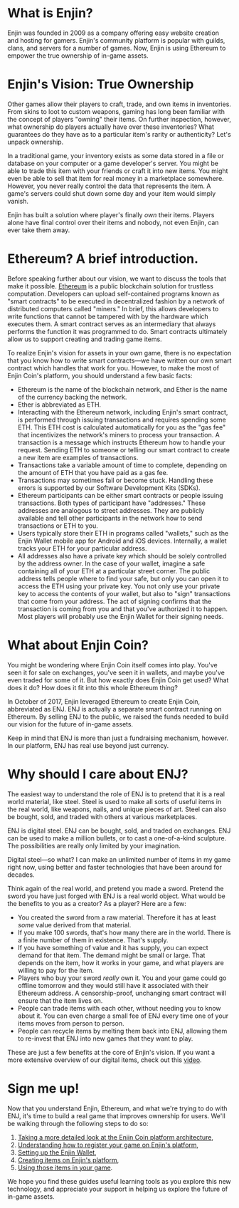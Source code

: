 # What is Enjin?

Enjin was founded in 2009 as a company offering easy website creation and hosting for gamers. Enjin's community platform is popular with guilds, clans, and servers for a number of games. Now, Enjin is using Ethereum to empower the true ownership of in-game assets.

# Enjin's Vision: True Ownership

Other games allow their players to craft, trade, and own items in inventories. From skins to loot to custom weapons, gaming has long been familiar with the concept of players "owning" their items. On further inspection, however, what ownership do players actually have over these inventories? What guarantees do they have as to a particular item's rarity or authenticity? Let's unpack ownership.

In a traditional game, your inventory exists as some data stored in a file or database on your computer or a game developer's server. You might be able to trade this item with your friends or craft it into new items. You might even be able to sell that item for real money in a marketplace somewhere. However, you never really control the data that represents the item. A game's servers could shut down some day and your item would simply vanish.

Enjin has built a solution where player's finally _own_ their items. Players alone have final control over their items and nobody, not even Enjin, can ever take them away.

# Ethereum? A brief introduction.

Before speaking further about our vision, we want to discuss the tools that make it possible. [Ethereum](https://en.wikipedia.org/wiki/Ethereum) is a public blockchain solution for trustless computation. Developers can upload self-contained programs known as "smart contracts" to be executed in decentralized fashion by a network of distributed computers called "miners." In brief, this allows developers to write functions that cannot be tampered with by the hardware which executes them. A smart contract serves as an intermediary that always performs the function it was programmed to do. Smart contracts ultimately allow us to support creating and trading game items.

To realize Enjin's vision for assets in your own game, there is no expectation that you know how to write smart contracts&mdash;we have written our own smart contract which handles that work for you. However, to make the most of Enjin Coin's platform, you should understand a few basic facts:
- Ethereum is the name of the blockchain network, and Ether is the name of the currency backing the network.
- Ether is abbreviated as ETH.
- Interacting with the Ethereum network, including Enjin's smart contract, is performed through issuing transactions and requires spending some ETH. This ETH cost is calculated automatically for you as the "gas fee" that incentivizes the network's miners to process your transaction. A transaction is a message which instructs Ethereum how to handle your request. Sending ETH to someone or telling our smart contract to create a new item are examples of transactions.
- Transactions take a variable amount of time to complete, depending on the amount of ETH that you have paid as a gas fee.
- Transactions may sometimes fail or become stuck. Handling these errors is supported by our Software Development Kits (SDKs).
- Ethereum participants can be either smart contracts or people issuing transactions. Both types of participant have "addresses." These addresses are analogous to street addresses. They are publicly available and tell other participants in the network how to send transactions or ETH to you.
- Users typically store their ETH in programs called "wallets," such as the Enjin Wallet mobile app for Android and iOS devices. Internally, a wallet tracks your ETH for your particular address.
- All addresses also have a private key which should be solely controlled by the address owner. In the case of your wallet, imagine a safe containing all of your ETH at a particular street corner. The public address tells people where to find your safe, but only you can open it to access the ETH using your private key. You not only use your private key to access the contents of your wallet, but also to "sign" transactions that come from your address. The act of signing confirms that the transaction is coming from you and that you've authorized it to happen. Most players will probably use the Enjin Wallet for their signing needs.

# What about Enjin Coin?

You might be wondering where Enjin Coin itself comes into play. You've seen it for sale on exchanges, you've seen it in wallets, and maybe you've even traded for some of it. But how exactly does Enjin Coin get used? What does it do? How does it fit into this whole Ethereum thing?

In October of 2017, Enjin leveraged Ethereum to create Enjin Coin, abbreviated as ENJ. ENJ is actually a separate smart contract running on Ethereum. By selling ENJ to the public, we raised the funds needed to build our vision for the future of in-game assets.

Keep in mind that ENJ is more than just a fundraising mechanism, however. In our platform, ENJ has real use beyond just currency.

# Why should I care about ENJ?

The easiest way to understand the role of ENJ is to pretend that it is a real world material, like steel. Steel is used to make all sorts of useful items in the real world, like weapons, nails, and unique pieces of art. Steel can also be bought, sold, and traded with others at various marketplaces.

ENJ is digital steel. ENJ can be bought, sold, and traded on exchanges. ENJ can be used to make a million bullets, or to cast a one-of-a-kind sculpture. The possibilities are really only limited by your imagination.

Digital steel&mdash;so what? I can make an unlimited number of items in my game right now, using better and faster technologies that have been around for decades.

Think again of the real world, and pretend you made a sword. Pretend the sword you have just forged with ENJ is a real world object. What would be the benefits to you as a creator? As a player? Here are a few:

- You created the sword from a raw material. Therefore it has at least _some_ value derived from that material.
- If you make 100 swords, that's how many there are in the world. There is a finite number of them in existence. That's supply.
- If you have something of value and it has supply, you can expect demand for that item. The demand might be small or large. That depends on the item, how it works in your game, and what players are willing to pay for the item.
- Players who buy your sword _really_ own it. You and your game could go offline tomorrow and they would still have it associated with their Ethereum address. A censorship-proof, unchanging smart contract will ensure that the item lives on.
- People can trade items with each other, without needing you to know about it. You can even charge a small fee of ENJ every time one of your items moves from person to person.
- People can recycle items by melting them back into ENJ, allowing them to re-invest that ENJ into new games that they want to play.

These are just a few benefits at the core of Enjin's vision. If you want a more extensive overview of our digital items, check out this [video](https://www.youtube.com/watch?v=7KLpNU6wXEM).

# Sign me up!

Now that you understand Enjin, Ethereum, and what we're trying to do with ENJ, it's time to build a real game that improves ownership for users. We'll be walking through the following steps to do so:
1. [Taking a more detailed look at the Enjin Coin platform architecture](platform-architecture.md),
2. [Understanding how to register your game on Enjin's platform](registering-game.md),
3. [Setting up the Enjin Wallet](wallet-setup.md),
4. [Creating items on Enjin's platform](creating-items.md),
5. [Using those items in your game](using-items.md).

We hope you find these guides useful learning tools as you explore this new technology, and appreciate your support in helping us explore the future of in-game assets.
